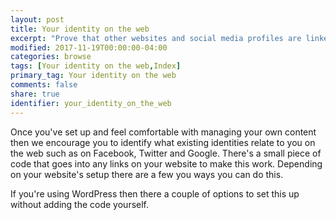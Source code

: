 ```yaml
---
layout: post
title: Your identity on the web
excerpt: "Prove that other websites and social media profiles are linked to you and much more!"
modified: 2017-11-19T00:00:00-04:00
categories: browse
tags: [Your identity on the web,Index]
primary_tag: Your identity on the web
comments: false
share: true
identifier: your_identity_on_the_web
---
```


Once you've set up and feel comfortable with managing your own content then we encourage you to identify what existing identities relate to you on the web such as on Facebook, Twitter and Google. There's a small piece of code that goes into any links on your website to make this work. Depending on your website's setup there are a few you ways you can do this.

If you're using WordPress then there a couple of options to set this up without adding the code yourself.
